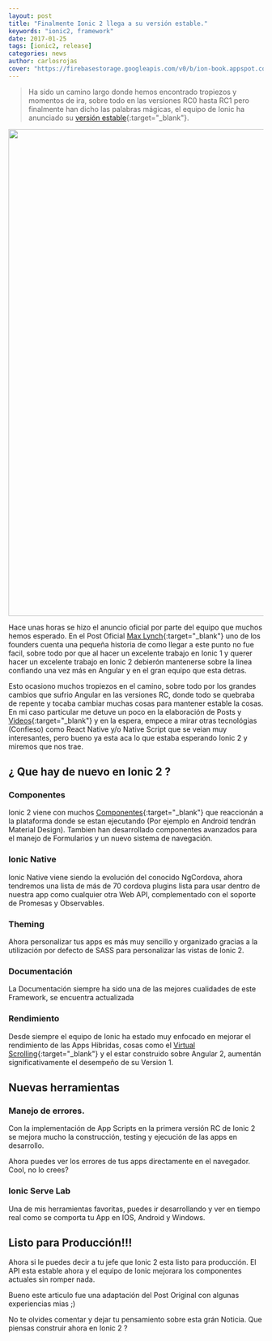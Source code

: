 ```yaml
---
layout: post
title: "Finalmente Ionic 2 llega a su versión estable."
keywords: "ionic2, framework"
date: 2017-01-25
tags: [ionic2, release]
categories: news
author: carlosrojas
cover: "https://firebasestorage.googleapis.com/v0/b/ion-book.appspot.com/o/posts%2Fnews%2Fionic-2-final-header.jpg?alt=media&token=c5deb097-7881-438d-9fd0-9bc9ecf0aabc"
---
```

> Ha sido un camino largo donde hemos encontrado tropiezos y momentos de ira, sobre todo en las versiones RC0 hasta RC1 pero finalmente han dicho las palabras mágicas, el equipo de Ionic ha anunciado su [versión estable](http://blog.ionic.io/announcing-ionic-2-0-0-final/){:target="_blank"}.

<img width="1600" height="960" class="responsive" src="https://firebasestorage.googleapis.com/v0/b/ion-book.appspot.com/o/posts%2Fnews%2Fionic-2-final-header.jpg?alt=media&token=c5deb097-7881-438d-9fd0-9bc9ecf0aabc"> 

Hace unas horas se hizo el anuncio oficial por parte del equipo que muchos hemos esperado.  En el Post Oficial [Max Lynch](https://twitter.com/maxlynch){:target="_blank"} uno de los founders cuenta una pequeña historia
de como llegar a este punto no fue facil, sobre todo por que al hacer un excelente trabajo en Ionic 1 y querer hacer un excelente trabajo en Ionic 2 debierón mantenerse sobre la linea confiando una vez más en Angular y en el gran equipo que esta detras.

Esto ocasiono muchos tropiezos en el camino, sobre todo por los grandes cambios que sufrio Angular en las versiones RC, donde todo se quebraba de repente y tocaba cambiar muchas cosas para mantener estable la cosas. En mi caso particular me detuve un poco en la elaboración
de Posts y [Videos](https://youtube.com/carlosrojas84){:target="_blank"} y en la espera, empece a mirar otras tecnológias (Confieso) como React Native y/o Native Script que se veian muy interesantes, pero bueno ya esta aca lo que estaba esperando Ionic 2 y miremos que nos trae.

## ¿ Que hay de nuevo en Ionic 2 ?

### Componentes

Ionic 2 viene con muchos [Componentes](http://ionicframework.com/docs/v2/components/){:target="_blank"} que reaccionán a la plataforma donde se estan ejecutando (Por ejemplo en Android tendrán Material Design).
Tambien han desarrollado componentes avanzados para el manejo de Formularios y un nuevo sistema de navegación.

### Ionic Native

Ionic Native viene siendo la evolución del conocido NgCordova, ahora tendremos una lista de más de 70 cordova plugins lista para usar
dentro de nuestra app como cualquier otra Web API, complementado con el soporte de Promesas y Observables.

### Theming

Ahora personalizar tus apps es más muy sencillo y organizado gracias a la utilización por defecto de SASS para personalizar las vistas de Ionic 2.

### Documentación

La Documentación siempre ha sido una de las mejores cualidades de este Framework, se encuentra actualizada 

### Rendimiento

Desde siempre el equipo de Ionic ha estado muy enfocado en mejorar el rendimiento de las Apps Hibridas, cosas como el [Virtual Scrolling](http://ionicframework.com/docs/v2/api/components/virtual-scroll/VirtualScroll/){:target="_blank"} y
el estar construido sobre Angular 2, aumentán significativamente el desempeño de su Version 1.



## Nuevas herramientas

### Manejo de errores.

Con la implementación de App Scripts en la primera versión RC de Ionic 2 se mejora mucho la construcción, testing y ejecución de las apps en desarrollo.

Ahora puedes ver los errores de tus apps directamente en el navegador. Cool, no lo crees?

### Ionic Serve Lab

Una de mis herramientas favoritas, puedes ir desarrollando y ver en tiempo real como se comporta tu App en IOS, Android y Windows.

## Listo para Producción!!!

Ahora si le puedes decir a tu jefe que Ionic 2 esta listo para producción. El API esta estable ahora y el equipo de Ionic mejorara los componentes actuales sin romper nada.

Bueno este articulo fue una adaptación del Post Original con algunas experiencias mias ;) 

No te olvides comentar y dejar tu pensamiento sobre esta grán Noticia. Que piensas construir ahora en Ionic 2 ?

